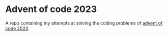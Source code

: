# Advent of code 2023

A repo containing my attempts at solving the coding problems of [advent of code 2023](https://adventofcode.com/2023)
